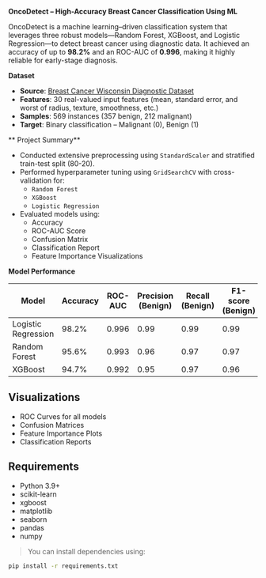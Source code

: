   **OncoDetect – High-Accuracy Breast Cancer Classification Using ML**

OncoDetect is a machine learning–driven classification system that leverages three robust models—Random Forest, XGBoost, and Logistic Regression—to detect breast cancer using diagnostic data. It achieved an accuracy of up to **98.2%** and an ROC-AUC of **0.996**, making it highly reliable for early-stage diagnosis.



**Dataset**

- **Source**: [Breast Cancer Wisconsin Diagnostic Dataset](https://scikit-learn.org/stable/modules/generated/sklearn.datasets.load_breast_cancer.html)
- **Features**: 30 real-valued input features (mean, standard error, and worst of radius, texture, smoothness, etc.)
- **Samples**: 569 instances (357 benign, 212 malignant)
- **Target**: Binary classification – Malignant (0), Benign (1)



** Project Summary**

- Conducted extensive preprocessing using `StandardScaler` and stratified train-test split (80-20).
- Performed hyperparameter tuning using `GridSearchCV` with cross-validation for:
  - `Random Forest`
  - `XGBoost`
  - `Logistic Regression`
- Evaluated models using:
  - Accuracy
  - ROC-AUC Score
  - Confusion Matrix
  - Classification Report
  - Feature Importance Visualizations



**Model Performance**

| Model                | Accuracy | ROC-AUC | Precision (Benign) | Recall (Benign) | F1-score (Benign) |
|---------------------|----------|---------|---------------------|------------------|-------------------|
| Logistic Regression | 98.2%    | 0.996   | 0.99                | 0.99             | 0.99              |
| Random Forest       | 95.6%    | 0.993   | 0.96                | 0.97             | 0.97              |
| XGBoost             | 94.7%    | 0.992   | 0.95                | 0.97             | 0.96              |



## Visualizations

-  ROC Curves for all models
-  Confusion Matrices
-  Feature Importance Plots
-  Classification Reports





##  Requirements

- Python 3.9+
- scikit-learn
- xgboost
- matplotlib
- seaborn
- pandas
- numpy

> You can install dependencies using:
```bash
pip install -r requirements.txt
